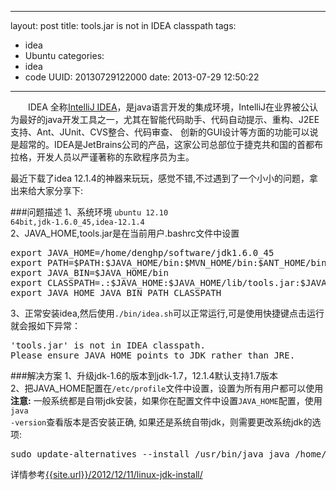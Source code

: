 
--- 
layout: post
title: tools.jar is not in IDEA classpath
tags: 
- idea
- Ubuntu
categories:
- idea
- code
UUID: 20130729122000
date: 2013-07-29 12:50:22
---

　　IDEA 全称<a href="http://www.jetbrains.com/idea/">IntelliJ IDEA</a>，是java语言开发的集成环境，IntelliJ在业界被公认为最好的java开发工具之一，尤其在智能代码助手、代码自动提示、重构、J2EE支持、Ant、JUnit、CVS整合、代码审查、 创新的GUI设计等方面的功能可以说是超常的。IDEA是JetBrains公司的产品，这家公司总部位于捷克共和国的首都布拉格，开发人员以严谨著称的东欧程序员为主。

最近下载了idea 12.1.4的神器来玩玩，感觉不错,不过遇到了一个小小的问题，拿出来给大家分享下:

###问题描述
1、系统环境 <code>ubuntu 12.10 64bit,jdk-1.6.0_45,idea-12.1.4</code><br>
2、JAVA_HOME,tools.jar是在当前用户.bashrc文件中设置
<pre id="bash">
export JAVA_HOME=/home/denghp/software/jdk1.6.0_45
export PATH=$PATH:$JAVA_HOME/bin:$MVN_HOME/bin:$ANT_HOME/bin
export JAVA_BIN=$JAVA_HOME/bin
export CLASSPATH=.:$JAVA_HOME:$JAVA_HOME/lib/tools.jar:$JAVA_HOME/lib/dt.jar
export JAVA_HOME JAVA_BIN PATH CLASSPATH
</pre>
3、正常安装idea,然后使用<code>./bin/idea.sh</code>可以正常运行,可是使用快捷键点击运行就会报如下异常：
<pre id="bash">
'tools.jar' is not in IDEA classpath.
Please ensure JAVA_HOME points to JDK rather than JRE.
</pre>

###解决方案
1、升级jdk-1.6的版本到jdk-1.7，12.1.4默认支持1.7版本<br>
2、把JAVA_HOME配置在<code>/etc/profile</code>文件中设置，设置为所有用户都可以使用<br>
<strong>注意:</strong>
一般系统都是自带jdk安装，如果你在配置文件中设置<code>JAVA_HOME</code>配置，使用<code>java -version</code>查看版本是否安装正确,
如果还是系统自带jdk，则需要更改系统jdk的选项:
<pre id="bash">
sudo update-alternatives --install /usr/bin/java java /home/denghp/software/jdk1.6.0_30/bin/java 300
</pre>
详情参考<a href="{{site.url}}/2012/12/11/linux-jdk-install/">{{site.url}}/2012/12/11/linux-jdk-install/</a>


